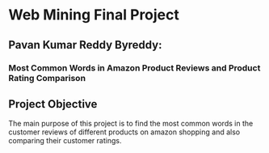 # Web Mining Final Project

## Pavan Kumar Reddy Byreddy:

### Most Common Words in Amazon Product Reviews and Product Rating Comparison


## Project Objective

The main purpose of this project is to find the most common words in the customer reviews of different products on amazon shopping and also comparing their customer ratings.
